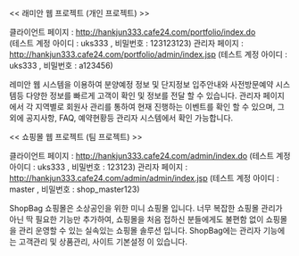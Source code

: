 << 래미안 웹 프로젝트 (개인 프로젝트) >>

클라이언트 페이지 : http://hankjun333.cafe24.com/portfolio/index.do  
(테스트 계정 아이디 : uks333 , 비밀번호 : 123123123) 
 관리자 페이지 : http://hankjun333.cafe24.com/portfolio/admin/index.jsp 
(테스트 계정 아이디 : uks333 , 비밀번호 : a123456) 
 
레미안 웹 시스템을 이용하여 분양예정 정보 및 단지정보 입주안내와 사전방문예약 시스템등 다양한 정보를 빠르게 고객이
확인 및 정보를 전달 할 수 있습니다.
관리자 페이지에서 각 지역별로 회원사 관리를 통하여 현재 진행하는 이벤트를 확인 할 수 있으며, 그 외에 공지사항, FAQ,
예약현황등 관리자 시스템에서 확인 가능합니다.

<< 쇼핑몰 웹 프로젝트 (팀 프로젝트) >>

클라이언트 페이지 : http://hankjun333.cafe24.com/admin/index.do
(테스트 계정 아이디 : uks333 , 비밀번호 : 123123)
관리자 페이지 : http://hankjun333.cafe24.com/admin/admin/index.jsp
(테스트 계정 아이디 : master , 비밀번호 : shop_master123)

ShopBag 쇼핑몰은 소상공인을 위한 미니 쇼핑몰 입니다.
너무 복잡한 쇼핑몰 관리가 아닌 딱 필요한 기능만 추가하여, 쇼핑몰을 처음 접하신 분들에게도 불편함 없이 쇼핑몰을 관리 운영할 수
있는 실속있는 쇼핑몰 솔루션 입니다.
ShopBag에는 관리자 기능에는 고객관리 및 상품관리, 사이트 기본설정 이 있습니다.
